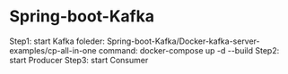 # Spring-boot-Kafka

Step1: start Kafka 
foleder: Spring-boot-Kafka/Docker-kafka-server-examples/cp-all-in-one
command: docker-compose up -d --build
Step2: start Producer
Step3: start Consumer